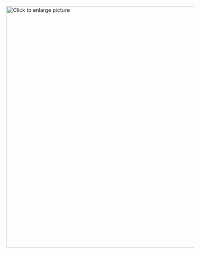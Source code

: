 <a href ="https://www.kaggle.com/datasets/kedokedokedo/vgsales" Raw Data> 
<a href="https://drive.google.com/uc?export=view&id=1o3O8WO1CnJAzFjpqr7IKBamqbybayNjz">
    <img src="https://drive.google.com/uc?export=view&id=1o3O8WO1CnJAzFjpqr7IKBamqbybayNjz" style="width: 650px; max-width: 100%; height: auto" title="Click to enlarge picture" />
  
 
